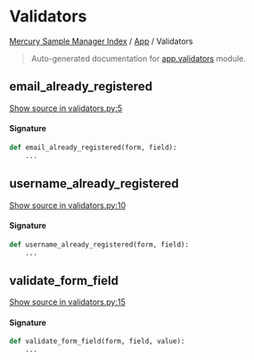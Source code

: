# Validators

[Mercury Sample Manager Index](../README.md#mercury-sample-manager-index) /
[App](./index.md#app) /
Validators

> Auto-generated documentation for [app.validators](https://github.com/HolgerGraef/MSM/blob/master/app/validators.py) module.

## email_already_registered

[Show source in validators.py:5](https://github.com/HolgerGraef/MSM/blob/master/app/validators.py#L5)

#### Signature

```python
def email_already_registered(form, field):
    ...
```



## username_already_registered

[Show source in validators.py:10](https://github.com/HolgerGraef/MSM/blob/master/app/validators.py#L10)

#### Signature

```python
def username_already_registered(form, field):
    ...
```



## validate_form_field

[Show source in validators.py:15](https://github.com/HolgerGraef/MSM/blob/master/app/validators.py#L15)

#### Signature

```python
def validate_form_field(form, field, value):
    ...
```
